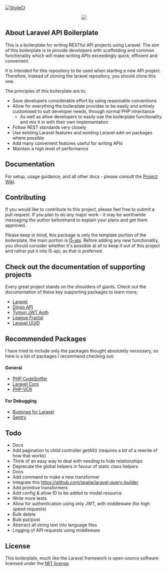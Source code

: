 [![StyleCI](https://github.styleci.io/repos/131504554/shield?branch=master)](https://github.styleci.io/repos/131504554)

<p align="center"><img src="https://laravel.com/assets/img/components/logo-laravel.svg"></p>

## About Laravel API Boilerplate
This is a boilerplate for writing RESTful API projects using Laravel. The aim of this boilerplate is to provide developers with scaffolding and common functionality which will make writing APIs exceedingly quick, efficient and convenient.

It is intended for this repository to be used when starting a new API project. Therefore, instead of cloning the laravel repository, you should clone this one.

The principles of this boilerplate are to;

 - Save developers considerable effort by using reasonable conventions
 - Allow for everything the boilerplate provides to be easily and entirely customised to suit developer needs, through normal PHP inheritance
   - As well as allow developers to easily use the boilerplate functionality and mix it in with their own implementation
 - Follow REST standards very closely
 - Use existing Laravel features and existing Laravel add-on packages where possible
 - Add many convenient features useful for writing APIs
 - Maintain a high level of performance

## Documentation
For setup, usage guidance, and all other docs - please consult the [Project Wiki](https://github.com/specialtactics/l5-api-boilerplate/wiki).

## Contributing

If you would like to contribute to this project, please feel free to submit a pull request. If you plan to do any major work - it may be worthwhile messaging the author beforehand to explain your plans and get them approved.

Please keep in mind, this package is only the template portion of the boilerplate, the main portion is [l5-api](https://github.com/specialtactics/l5-api). 
Before adding any new functionality, you should consider whether it's possible at all to keep it out of this project and rather put it into l5-api, as that is preferred.

## Check out the documentation of supporting projects

Every great project stands on the shoulders of giants. Check out the documentation of these key supporting packages to learn more;

 - [Laravel](https://laravel.com/docs/)
 - [Dingo API](https://github.com/dingo/api/wiki)
 - [Tymon JWT Auth](https://github.com/tymondesigns/jwt-auth)
 - [League Fractal](https://fractal.thephpleague.com/)
 - [Laravel UUID](https://github.com/webpatser/laravel-uuid/tree/2.1.1)

## Recommended Packages

I have tried to include only the packages thought absolutely necessary, so here is a list of packages I recommend checking out:

#### General 
 - [PHP CodeSniffer](https://github.com/squizlabs/PHP_CodeSniffer)
 - [Laravel Cors](https://github.com/barryvdh/laravel-cors)
 - [PHP-VCR](https://github.com/php-vcr/php-vcr)

#### For Debugging 
 - [Bugsnag for Laravel](https://github.com/bugsnag/bugsnag-laravel)
 - [Sentry](https://github.com/getsentry/sentry-laravel)


## Todo
 - Docs
 - Add pagination to child controller getAll() (requires a bit of a rewrite of how that works)
 - Think of an easy way to deal with needing to hide relationships 
 - Deprecate the global helpers in favour of static class helpers
 - Docs
 - Add command to make a new transformer
 - Integrate this https://github.com/spatie/laravel-query-builder
 - Add primitive transformers
 - Add config & allow ID to be added to model resource
 - Write more tests
 - Allow for authentication using only JWT, with middleware (for high speed requests)
 - Bulk delete
 - Bulk put/post
 - Abstract all string text into language files
 - Logging of API requests using middleware

## License
 
This boilerplate, much like the Laravel framework is open-source software licensed under the [MIT license](https://opensource.org/licenses/MIT).
